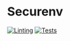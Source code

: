 # Securenv

[![Linting](https://github.com/TheDrowsyDev/securenv/actions/workflows/linting.yaml/badge.svg)](https://github.com/TheDrowsyDev/securenv/actions/workflows/linting.yaml)
[![Tests](https://github.com/TheDrowsyDev/securenv/actions/workflows/test_suite.yaml/badge.svg)](https://github.com/TheDrowsyDev/securenv/actions/workflows/test_suite.yaml)